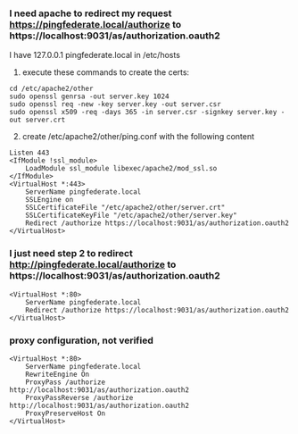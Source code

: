 ### I need apache to redirect my request https://pingfederate.local/authorize to https://localhost:9031/as/authorization.oauth2
I have 127.0.0.1 pingfederate.local in /etc/hosts

1. execute these commands to create the certs:
```
cd /etc/apache2/other
sudo openssl genrsa -out server.key 1024
sudo openssl req -new -key server.key -out server.csr
sudo openssl x509 -req -days 365 -in server.csr -signkey server.key -out server.crt
```
2. create /etc/apache2/other/ping.conf with the following content
```
Listen 443
<IfModule !ssl_module>
    LoadModule ssl_module libexec/apache2/mod_ssl.so
</IfModule>
<VirtualHost *:443>
    ServerName pingfederate.local
    SSLEngine on
    SSLCertificateFile "/etc/apache2/other/server.crt"
    SSLCertificateKeyFile "/etc/apache2/other/server.key"
    Redirect /authorize https://localhost:9031/as/authorization.oauth2
</VirtualHost>
```

### I just need step 2 to redirect http://pingfederate.local/authorize to https://localhost:9031/as/authorization.oauth2
```
<VirtualHost *:80>
    ServerName pingfederate.local
    Redirect /authorize https://localhost:9031/as/authorization.oauth2
</VirtualHost>
```
### proxy configuration, not verified
```
<VirtualHost *:80>
    ServerName pingfederate.local
    RewriteEngine On
    ProxyPass /authorize            http://localhost:9031/as/authorization.oauth2
    ProxyPassReverse /authorize     http://localhost:9031/as/authorization.oauth2
    ProxyPreserveHost On
</VirtualHost>
```
